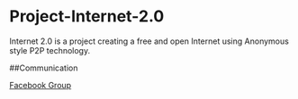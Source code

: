 Project-Internet-2.0
====================

Internet 2.0 is a project creating a free and open Internet using Anonymous style P2P technology.

##Communication

[Facebook Group](https://www.facebook.com/groups/416392568461012/)
